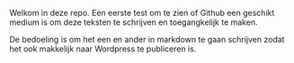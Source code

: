 Welkom in deze repo. Een eerste test om te zien of Github een geschikt medium is om deze teksten te schrijven en toegangkelijk te maken.

De bedoeling is om het een en ander in markdown te gaan schrijven zodat het ook makkelijk naar Wordpress te publiceren is.

